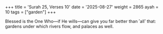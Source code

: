 +++
title = 'Surah 25, Verses 10'
date = '2025-08-27'
weight = 2865
ayah = 10
tags = ["garden"]
+++

Blessed is the One Who—if He wills—can give you far better than ˹all˺ that: gardens under which rivers flow, and palaces as well.
